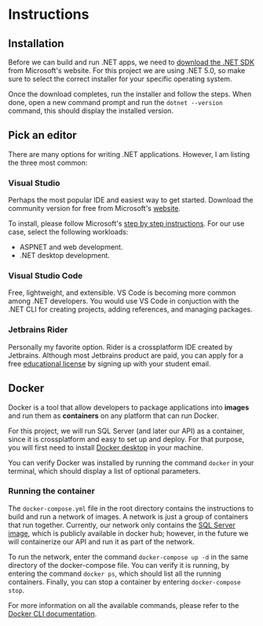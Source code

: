 # Instructions

## Installation

Before we can build and run .NET apps, we need to 
[download the .NET SDK](https://dotnet.microsoft.com/download) from Microsoft's 
website. For this project we are using .NET 5.0, so make sure to select the 
correct installer for your specific operating system. 

Once the download completes, run the installer and follow the steps. 
When done, open a new command prompt and run the `dotnet --version` command, this should display the installed version.

## Pick an editor

There are many options for writing .NET applications. However, I am listing the 
three most common:

### Visual Studio

Perhaps the most popular IDE and easiest way to get started. Download the 
community version for free from Microsoft's [website](https://visualstudio.microsoft.com/). 

To install, please follow Microsoft's [step by step instructions](https://docs.microsoft.com/en-us/visualstudio/install/install-visual-studio?view=vs-2019). For our use case, 
select the following workloads: 
- ASPNET and web development.
- .NET desktop development.

### Visual Studio Code

Free, lightweight, and extensible. VS Code is becoming more common among .NET 
developers. You would use VS Code in conjuction with the .NET CLI for creating 
projects, adding references, and managing packages. 

### Jetbrains Rider

Personally my favorite option. Rider is a crossplatform IDE created by Jetbrains. 
Although most Jetbrains product are paid, you can apply for a free 
[educational license](https://www.jetbrains.com/community/education/#students) 
by signing up with your student email.

## Docker

Docker is a tool that allow developers to package applications into **images** 
and run them as **containers** on any platform that can run Docker. 

For this project, we will run SQL Server (and later our API) as a container, 
since it is crossplatform and easy to set up and deploy. For that purpose, you 
will first need to install [Docker desktop](https://docs.docker.com/get-docker/) 
in your machine.

You can verify Docker was installed by running the command `docker` in your 
terminal, which should display a list of optional parameters.

### Running the container

The `docker-compose.yml` file in the root directory contains the instructions 
to build and run a network of images. A network is just a group of containers 
that run together. Currently, our network only contains the 
[SQL Server image](https://hub.docker.com/_/microsoft-mssql-server), which is 
publicly available in docker hub; however, in the future we will containerize 
our API and run it as part of the network.

To run the network, enter the command `docker-compose up -d` in the same 
directory of the docker-compose file. You can verify it is running, by entering 
the command `docker ps`, which should list all the running containers. Finally, 
you can stop a container by entering `docker-compose stop`.

For more information on all the available commands, please refer to the 
[Docker CLI documentation](https://docs.docker.com/engine/reference/commandline/cli/).